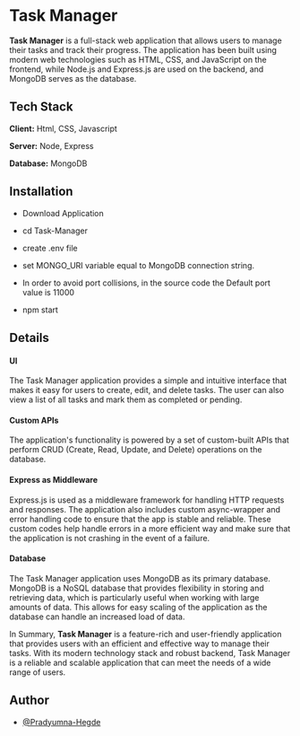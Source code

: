 
# Task Manager

**Task Manager** is a full-stack web application that allows users to manage their tasks and track their progress. The application has been built using modern web technologies such as HTML, CSS, and JavaScript on the frontend, while Node.js and Express.js are used on the backend, and MongoDB serves as the database.
## Tech Stack

**Client:** Html, CSS, Javascript

**Server:** Node, Express

**Database:** MongoDB



## Installation

  - Download Application
  - cd Task-Manager
  - create .env file
  - set MONGO_URI variable equal to MongoDB connection string.

  - In order to avoid port collisions, in the source code the Default port value is 11000
  - npm start
## Details
#### UI 
The Task Manager application provides a simple and intuitive interface that makes it easy for users to create, edit, and delete tasks. The user can also view a list of all tasks and mark them as completed or pending. 

#### Custom APIs
The application's functionality is powered by a set of custom-built APIs that perform CRUD (Create, Read, Update, and Delete) operations on the database.

#### Express as Middleware
Express.js is used as a middleware framework for handling HTTP requests and responses. The application also includes custom async-wrapper and error handling code to ensure that the app is stable and reliable. These custom codes help handle errors in a more efficient way and make sure that the application is not crashing in the event of a failure.

#### Database
The Task Manager application uses MongoDB as its primary database. MongoDB is a NoSQL database that provides flexibility in storing and retrieving data, which is particularly useful when working with large amounts of data. This allows for easy scaling of the application as the database can handle an increased load of data.


In Summary, **Task Manager** is a feature-rich and user-friendly application that provides users with an efficient and effective way to manage their tasks. With its modern technology stack and robust backend, Task Manager is a reliable and scalable application that can meet the needs of a wide range of users.

## Author

- [@Pradyumna-Hegde](https://www.github.com/Pradyumna-Hegde)

